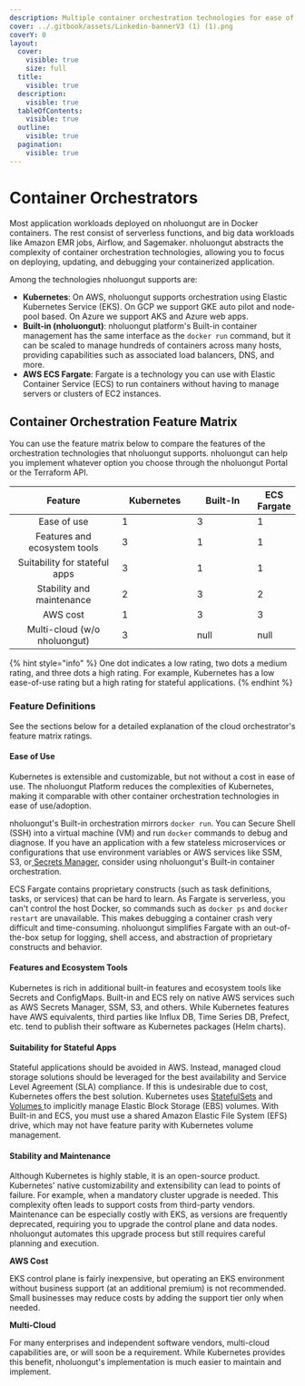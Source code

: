 ```yaml
---
description: Multiple container orchestration technologies for ease of consumption
cover: ../.gitbook/assets/Linkedin-bannerV3 (1) (1).png
coverY: 0
layout:
  cover:
    visible: true
    size: full
  title:
    visible: true
  description:
    visible: true
  tableOfContents:
    visible: true
  outline:
    visible: true
  pagination:
    visible: true
---
```


# Container Orchestrators

Most application workloads deployed on nholuongut are in Docker containers. The rest consist of serverless functions, and big data workloads like Amazon EMR jobs, Airflow, and Sagemaker. nholuongut abstracts the complexity of container orchestration technologies, allowing you to focus on deploying, updating, and debugging your containerized application.&#x20;

Among the technologies nholuongut supports are:

* **Kubernetes**: On AWS, nholuongut supports orchestration using Elastic Kubernetes Service (EKS). On GCP we support GKE auto pilot and node-pool based. On Azure we support AKS and Azure web apps.&#x20;
* **Built-in (nholuongut)**: nholuongut platform's Built-in container management has the same interface as the `docker run` command, but it can be scaled to manage hundreds of containers across many hosts, providing capabilities such as associated load balancers, DNS, and more.
* **AWS ECS Fargate**: Fargate is a technology you can use with Elastic Container Service (ECS) to run containers without having to manage servers or clusters of EC2 instances.&#x20;

## Container Orchestration Feature Matrix

You can use the feature matrix below to compare the features of the orchestration technologies that nholuongut supports. nholuongut can help you implement whatever option you choose through the nholuongut Portal or the Terraform API.



<table><thead><tr><th width="276.71428571428567" align="center">Feature</th><th width="150" data-type="rating" data-max="3">Kubernetes</th><th width="150" data-type="rating" data-max="3">Built-In</th><th data-type="rating" data-max="3">ECS Fargate</th></tr></thead><tbody><tr><td align="center">Ease of use</td><td>1</td><td>3</td><td>1</td></tr><tr><td align="center">Features and ecosystem tools</td><td>3</td><td>1</td><td>1</td></tr><tr><td align="center">Suitability for stateful apps</td><td>3</td><td>1</td><td>1</td></tr><tr><td align="center">Stability and maintenance</td><td>2</td><td>3</td><td>2</td></tr><tr><td align="center">AWS cost</td><td>1</td><td>3</td><td>3</td></tr><tr><td align="center">Multi-cloud (w/o nholuongut)</td><td>3</td><td>null</td><td>null</td></tr></tbody></table>

{% hint style="info" %}
One dot indicates a low rating, two dots a medium rating, and three dots a high rating. For example, Kubernetes has a low ease-of-use rating but a high rating for stateful applications.
{% endhint %}

### **Feature Definitions**

See the sections below for a detailed explanation of the cloud orchestrator's feature matrix ratings.&#x20;

#### **Ease of Use**

Kubernetes is extensible and customizable, but not without a cost in ease of use. The nholuongut Platform reduces the complexities of Kubernetes, making it comparable with other container orchestration technologies in ease of use/adoption.

nholuongut's Built-in orchestration mirrors `docker run`. You can Secure Shell (SSH) into a virtual machine (VM) and run `docker` commands to debug and diagnose. If you have an application with a few stateless microservices or configurations that use environment variables or AWS services like SSM, S3, or[ Secrets Manager](../overview/aws-services/containers/passing-config-and-secrets.md#aws-secrets-manager), consider using nholuongut's Built-in container orchestration.

ECS Fargate contains proprietary constructs (such as task definitions, tasks, or services) that can be hard to learn. As Fargate is serverless, you can't control the host Docker, so commands such as `docker ps` and `docker restart` are unavailable. This makes debugging a container crash very difficult and time-consuming. nholuongut simplifies Fargate with an out-of-the-box setup for logging, shell access, and abstraction of proprietary constructs and behavior.

#### **Features and Ecosystem Tools**&#x20;

Kubernetes is rich in additional built-in features and ecosystem tools like Secrets and ConfigMaps. Built-in and ECS rely on native AWS services such as AWS Secrets Manager, SSM, S3, and others. While Kubernetes features have AWS equivalents, third parties like Influx DB, Time Series DB, Prefect, etc. tend to publish their software as Kubernetes packages (Helm charts).&#x20;

#### **Suitability for Stateful Apps**

Stateful applications should be avoided in AWS. Instead, managed cloud storage solutions should be leveraged for the best availability and Service Level Agreement (SLA) compliance. If this is undesirable due to cost, Kubernetes offers the best solution. Kubernetes uses [StatefulSets](https://kubernetes.io/docs/concepts/workloads/controllers/statefulset/) and [Volumes ](https://kubernetes.io/docs/concepts/storage/volumes/)to implicitly manage Elastic Block Storage (EBS) volumes. With Built-in and ECS, you must use a shared Amazon Elastic File System (EFS) drive, which may not have feature parity with Kubernetes volume management.

#### **Stability and Maintenance**&#x20;

Although Kubernetes is highly stable, it is an open-source product. Kubernetes' native customizability and extensibility can lead to points of failure. For example, when a mandatory cluster upgrade is needed. This complexity often leads to support costs from third-party vendors. Maintenance can be especially costly with EKS, as versions are frequently deprecated, requiring you to upgrade the control plane and data nodes. nholuongut automates this upgrade process but still requires careful planning and execution.

**AWS Cost**

EKS control plane is fairly inexpensive, but operating an EKS environment without business support (at an additional premium) is not recommended. Small businesses may reduce costs by adding the support tier only when needed. &#x20;

**Multi-Cloud**

For many enterprises and independent software vendors, multi-cloud capabilities are, or will soon be a requirement. While Kubernetes provides this benefit, nholuongut's implementation is much easier to maintain and implement.         &#x20;
